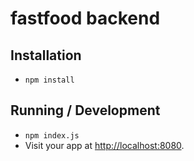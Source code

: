 # fastfood backend

## Installation
* `npm install`

## Running / Development

* `npm index.js`
* Visit your app at [http://localhost:8080](http://localhost:8080).
